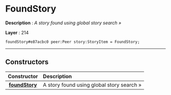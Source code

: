 # FoundStory

**Description** : *A story found using global story search &raquo;*

**Layer** : 214

```tl
foundStory#e87acbc0 peer:Peer story:StoryItem = FoundStory;
```

---

## Constructors

| Constructor | Description |
| :---: | :--- |
| [**foundStory**](constructor/foundStory) | A story found using global story search » |